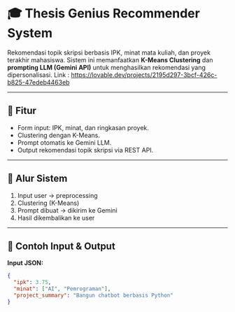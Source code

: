 # 🎓 Thesis Genius Recommender System

Rekomendasi topik skripsi berbasis IPK, minat mata kuliah, dan proyek terakhir mahasiswa. Sistem ini memanfaatkan **K-Means Clustering** dan **prompting LLM (Gemini API)** untuk menghasilkan rekomendasi yang dipersonalisasi.
Link : https://lovable.dev/projects/2195d297-3bcf-426c-b825-47edeb4463eb


---

## 🚀 Fitur
- Form input: IPK, minat, dan ringkasan proyek.
- Clustering dengan K-Means.
- Prompt otomatis ke Gemini LLM.
- Output rekomendasi topik skripsi via REST API.

---

## 🔁 Alur Sistem
1. Input user → preprocessing
2. Clustering (K-Means)
3. Prompt dibuat → dikirim ke Gemini
4. Hasil dikembalikan ke user

---

## 🧪 Contoh Input & Output

**Input JSON:**
```json
{
  "ipk": 3.75,
  "minat": ["AI", "Pemrograman"],
  "project_summary": "Bangun chatbot berbasis Python"
}

